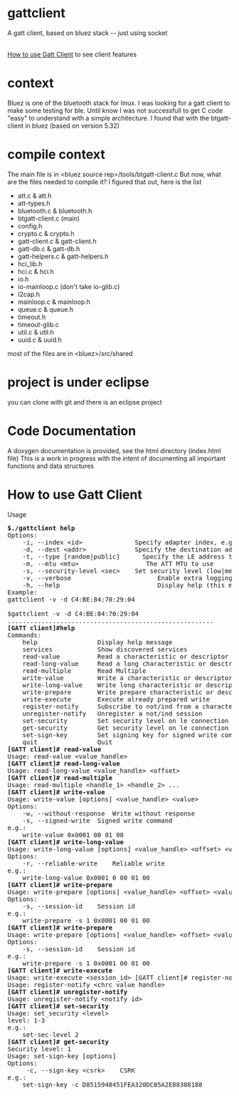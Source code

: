 # gattclient
A gatt client, based on bluez stack -- just using socket

<br/><a href="#user-content-usage">How to use Gatt Client</a> to see client features

# context
Bluez is one of the bluetooth stack for linux. I was looking for a gatt client to make some testing for ble.
Until know I was not successfull to get C code "easy" to understand with a simple architecture.
I found that with the btgatt-client in bluez (based on version 5.32)

# compile context
The main file is in &lt;bluez source rep&gt;/tools/btgatt-client.c
But now, what are the files needed to compile it? I figured that out, here is the list

   * att.c & att.h
   * att-types.h
   * bluetooth.c & bluetooth.h
   * btgatt-client.c (main)
   * config.h
   * crypto.c & crypto.h
   * gatt-client.c & gatt-client.h
   * gatt-db.c & gatt-db.h
   * gatt-helpers.c & gatt-helpers.h
   * hci_lib.h
   * hci.c & hci.h
   * io.h
   * io-mainloop.c (don't take io-glib.c)
   * l2cap.h
   * mainloop.c & mainloop.h
   * queue.c & queue.h
   * timeout.h
   * timeout-glib.c
   * util.c & util.h
   * uuid.c & uuid.h
   
most of the files are in &lt;bluez&gt;/src/shared

# project is under eclipse

you can clone with git and there is an eclipse project

# Code Documentation
A doxygen documentation is provided, see the html directory (index.html file)
This is a work in progress with the intent of documenting all important functions and data structures


# How to use Gatt Client

<a id="usage">Usage</a>
<pre>
<b>$./gattclient help</b>
Options:
	-i, --index &lt;id&gt;				Specify adapter index, e.g. hci0
	-d, --dest &lt;addr&gt;				Specify the destination address
	-t, --type [random|public] 		Specify the LE address type
	-m, --mtu &lt;mtu> 					The ATT MTU to use
	-s, --security-level &lt;sec&gt; 	Set security level (low|medium|high)
	-v, --verbose						Enable extra logging
	-h, --help							Display help (this message)
Example:
gattclient -v -d C4:BE:84:70:29:04

$gattclient -v -d C4:BE:84:70:29:04
.......................................................
<b>[GATT client]#help</b>
Commands:
	help           		Display help message
	services       		Show discovered services
	read-value     		Read a characteristic or descriptor value
	read-long-value		Read a long characteristic or desctriptor value
	read-multiple  		Read Multiple
	write-value    		Write a characteristic or descriptor value
	write-long-value	Write long characteristic or descriptor value
	write-prepare  		Write prepare characteristic or descriptor value
	write-execute  		Execute already prepared write
	register-notify		Subscribe to not/ind from a characteristic
	unregister-notify	Unregister a not/ind session
	set-security   		Set security level on le connection
	get-security   		Get security level on le connection
	set-sign-key   		Set signing key for signed write command
	quit           		Quit
<b>[GATT client]# read-value</b>
Usage: read-value &lt;value_handle&gt;
<b>[GATT client]# read-long-value</b>
Usage: read-long-value &lt;value_handle&gt; &lt;offset&gt;
<b>[GATT client]# read-multiple</b>
Usage: read-multiple &lt;handle_1&gt; &lt;handle_2&gt; ...
<b>[GATT client]# write-value</b>
Usage: write-value [options] &lt;value_handle&gt; &lt;value&gt;
Options:
	-w, --without-response	Write without response
	-s, --signed-write	Signed write command
e.g.:
	write-value 0x0001 00 01 00
<b>[GATT client]# write-long-value</b>
Usage: write-long-value [options] &lt;value_handle&gt; &lt;offset&gt; &lt;value&gt;
Options:
	-r, --reliable-write	Reliable write
e.g.:
	write-long-value 0x0001 0 00 01 00
<b>[GATT client]# write-prepare</b>
Usage: write-prepare [options] &lt;value_handle&gt; &lt;offset&gt; &lt;value&gt;
Options:
	-s, --session-id	Session id
e.g.:
	write-prepare -s 1 0x0001 00 01 00
<b>[GATT client]# write-prepare</b>
Usage: write-prepare [options] &lt;value_handle&gt; &lt;offset&gt; &lt;value&gt;
Options:
	-s, --session-id	Session id
e.g.:
	write-prepare -s 1 0x0001 00 01 00
<b>[GATT client]# write-execute</b>
Usage: write-execute &lt;session_id&gt; <execute&gt;
e.g.:
	write-execute 1 0
<b>[GATT client]# register-notify</b>
Usage: register-notify &lt;chrc value handle&gt;
<b>[GATT client]# unregister-notify	</b>
Usage: unregister-notify &lt;notify id&gt;
<b>[GATT client]# set-security</b>
Usage: set_security &lt;level&gt;
level: 1-3
e.g.:
	set-sec-level 2
<b>[GATT client]# get-security</b>
Security level: 1
Usage: set-sign-key [options]
Options:
	 -c, --sign-key &lt;csrk&gt;	CSRK
e.g.:
	set-sign-key -c D8515948451FEA320DC05A2E88308188
</pre>